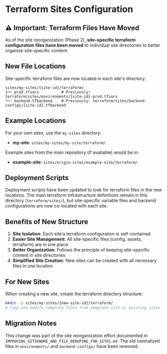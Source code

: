 # Terraform Sites Configuration

## ⚠️ Important: Terraform Files Have Moved

As of the site reorganization (Phase 2), **site-specific terraform configuration files have been moved** to individual site directories to better organize site-specific content.

## New File Locations

Site-specific terraform files are now located in each site's directory:

```
sites/my-sites/{site-id}/terraform/
├── prod.tfvars          # Previously: terraform/sites/environments/{site-id}-prod.tfvars
└── backend.tfbackend    # Previously: terraform/sites/backend-configs/{site-id}.tfbackend
```

## Example Locations

For your own sites, use the `my-sites` directory:
- **my-site**: `sites/my-sites/my-site/terraform/`

Example sites from the main repository (if available) would be in:
- **example-site**: `sites/origin-sites/example-site/terraform/`

## Deployment Scripts

Deployment scripts have been updated to look for terraform files in the new locations. The main terraform infrastructure definitions remain in this directory (`terraform/sites/`), but site-specific variable files and backend configurations are now co-located with each site.

## Benefits of New Structure

1. **Site Isolation**: Each site's terraform configuration is self-contained
2. **Easier Site Management**: All site-specific files (config, assets, terraform) are in one place
3. **Better Organization**: Follows the principle of keeping site-specific content in site directories
4. **Simplified Site Creation**: New sites can be created with all necessary files in one location

## For New Sites

When creating a new site, create the terraform directory structure:

```bash
mkdir -p sites/my-sites/{new-site-id}/terraform/
# Copy and modify template files from template-site or existing sites
```

## Migration Notes

This change was part of the site reorganization effort documented in `IMPROVING_GITIGNORE_AND_FILE_DEDUPING_FOR_SITES.md`. The old centralized files in `environments/` and `backend-configs/` have been removed.